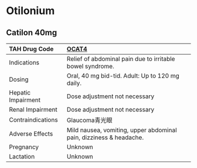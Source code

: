# Otilonium

## Catilon 40mg

| TAH Drug Code      | [**OCAT4**](https://www.tahsda.org.tw/drugs/hissearch.php?drug_code=OCAT4)   |
|:-------------------|:-----------------------------------------------------------------------------|
| Indications        | Relief of abdominal pain due to irritable bowel syndrome.                    |
| Dosing             | Oral, 40 mg bid-tid. Adult: Up to 120 mg daily.                              |
| Hepatic Impairment | Dose adjustment not necessary                                                |
| Renal Impairment   | Dose adjustment not necessary                                                |
| Contraindications  | Glaucoma青光眼                                                               |
| Adverse Effects    | Mild nausea, vomiting, upper abdominal pain, dizziness & headache.           |
| Pregnancy          | Unknown                                                                      |
| Lactation          | Unknown                                                                      |

